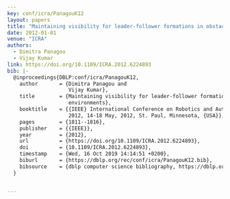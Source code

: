 ```yaml
---
key: conf/icra/PanagouK12
layout: papers
title: "Maintaining visibility for leader-follower formations in obstacle environments."
date: 2012-01-01
venue: "ICRA"
authors:
  - Dimitra Panagou
  - Vijay Kumar
link: https://doi.org/10.1109/ICRA.2012.6224893
bib: |-
  @inproceedings{DBLP:conf/icra/PanagouK12,
    author       = {Dimitra Panagou and
                    Vijay Kumar},
    title        = {Maintaining visibility for leader-follower formations in obstacle
                    environments},
    booktitle    = {{IEEE} International Conference on Robotics and Automation, {ICRA}
                    2012, 14-18 May, 2012, St. Paul, Minnesota, {USA}},
    pages        = {1811--1816},
    publisher    = {{IEEE}},
    year         = {2012},
    url          = {https://doi.org/10.1109/ICRA.2012.6224893},
    doi          = {10.1109/ICRA.2012.6224893},
    timestamp    = {Wed, 16 Oct 2019 14:14:51 +0200},
    biburl       = {https://dblp.org/rec/conf/icra/PanagouK12.bib},
    bibsource    = {dblp computer science bibliography, https://dblp.org}
  }


---
```

